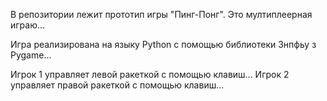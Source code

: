 В репозитории лежит прототип игры 
"Пинг-Понг". Это мултиплеерная играю...

Игра реализирована на языку  Python с
помощью библиотеки Знпфьу з  Pygame...

Игрок 1 управляет  левой ракеткой с
помощью клавиш... Игрок 2 управляет
правой ракеткой с помощью клавиш...
